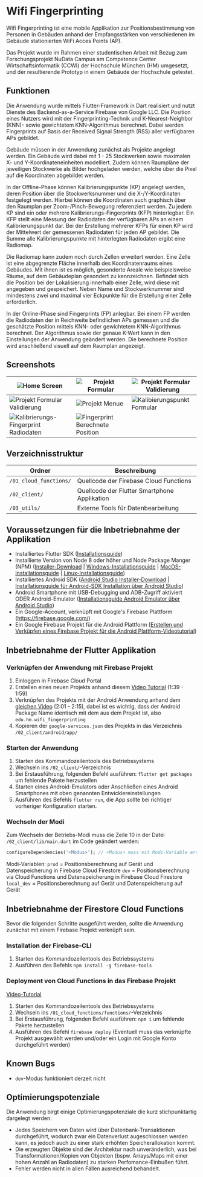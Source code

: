 # Wifi Fingerprinting

Wifi Fingerprinting ist eine mobile Applikation zur Positionsbestimmung von Personen in Gebäuden anhand der Empfangsstärken von verschiedenen im Gebäude stationierten WiFi Acces Points (AP). 

Das Projekt wurde im Rahmen einer studentischen Arbeit mit Bezug zum Forschungsprojekt NuData Campus am Competence Center Wirtschaftsinformatik (CCWI) der Hochschule München (HM) umgesetzt, und der resultierende Prototyp in einem Gebäude der Hochschule getestet.


## Funktionen

Die Anwendung wurde mittels Flutter-Framework in Dart realisiert und nutzt Dienste des Backend-as-a-Service Firebase von Google LLC. Die Position eines Nutzers wird mit der Fingerprinting-Technik und K-Nearest-Neighbor (KNN)- sowie gewichtetem KNN-Algorithmus berechnet. Dabei werden Fingerprints auf Basis der Received Signal Strength (RSS) aller verfügbaren APs gebildet.

Gebäude müssen in der Anwendung zunächst als Projekte angelegt werden. Ein Gebäude wird dabei mit 1 - 25 Stockwerken sowie maximalen X- und Y-Koordinateneinheiten modelliert. Zudem können Raumpläne der jeweiligen Stockwerke als Bilder hochgeladen werden, welche über die Pixel auf die Koordinaten abgebildet werden.

In der Offline-Phase können Kalibrierungspunkte (KP) angelegt werden, deren Position über die Stockwerksnummer und die X-/Y-Koordinaten festgelegt werden. Hierbei können die Koordinaten auch graphisch über den Raumplan per Zoom-/Pinch-Bewegung referenziert werden. Zu jedem KP sind ein oder mehrere Kalibrierungs-Fingerprints (KFP) hinterlegbar. Ein KFP stellt eine Messung der Radiodaten der verfügbaren APs an einem Kalibrierungspunkt dar. Bei der Erstellung mehrerer KFPs für einen KP wird der Mittelwert der gemessenen Radiodaten für jeden AP gebildet. Die Summe alle Kalibrierungspunkte mit hinterlegten Radiodaten ergibt eine Radiomap.

Die Radiomap kann zudem noch durch Zellen erweitert werden. Eine Zelle ist eine abgegrenzte Fläche innerhalb des Koordinatenraums eines Gebäudes. Mit ihnen ist es möglich, gesonderte Areale wie beispielsweise Räume, auf dem Gebäudeplan gesondert zu kennzeichnen. Befindet sich die Position bei der Lokalisierung innerhalb einer Zelle, wird diese mit angegeben und gespeichert. Neben Name und Stockwerknummer sind mindestens zwei und maximal vier Eckpunkte für die Erstellung einer Zelle erforderlich.

In der Online-Phase sind Fingerprints (FP) anlegbar. Bei einem FP werden die Radiodaten der in Reichweite befindlichen APs gemessen und die geschätzte Position mittels KNN- oder gewichtetem KNN-Algorithmus berechnet. Der Algorithmus sowie der genaue K-Wert kann in den Einstellungen der Anwendung geändert werden. Die berechnete Position wird anschließend visuell auf dem Raumplan angezeigt.

## Screenshots

| ![Home Screen](04_screenshots/00_Home_Screen.png "Home Screen") | ![Projekt Formular](04_screenshots/01_Project_Form.png "Projekt Formular") | ![Projekt Formular Validierung](04_screenshots/02_Project_Form_Validation.png "Projekt Formular Validierung") |
| - | - | - |
| ![Projekt Formular Validierung](04_screenshots/02_Project_Form_Validation.png "Projekt Formular Validierung") | ![Projekt Menue](04_screenshots/03_Project_Menu.png "Projekt Menue") | ![Kalibierungspunkt Formular](04_screenshots/04_CalibrationPoint_Form.png "Kalibierungspunkt Formular") |
| ![Kalibrierungs-Fingerprint Radiodaten](04_screenshots/05_CalibrationFingerprint_Radio_Data.png "Kalibrierungs-Fingerprint Radiodaten") | ![Fingerprint Berechnete Position](04_screenshots/06_Estimated_Position.png "Fingerprint Berechnete Position") |

## Verzeichnisstruktur

|Ordner   | Beschreibung  |
| ------------ | ------------ |
| `/01_cloud_functions/`  |  Quellcode der Firebase Cloud Functions |
| `/02_client/`  |  Quellcode der Flutter Smartphone Applikation |
| `/03_utils/`  |  Externe Tools für Datenbearbeitung |


## Voraussetzungen für die Inbetriebnahme der Applikation
- Installiertes Flutter SDK ([Installationsguide](https://flutter.dev/docs/get-started/install "Installationsguide"))
- Installierte Version von Node 8 oder höher und Node Package Manger (NPM) ([Installer-Download](https://nodejs.org/de/download/ "Installer-Download") | [Windows-Installationsguide](https://docs.microsoft.com/en-us/windows/nodejs/setup-on-windows "Windows-Installationsguide") | [MacOS-Installationsguide](https://www.fosstechnix.com/install-node-js-on-mac/ "MacOS-Installationsguide") | [Linux-Installationsguide](https://ostechnix.com/install-node-js-linux/ "Linux-Installationsguide"))
- Installiertes Android SDK ([Android Studio Installer-Download](https://developer.android.com/studio#downloads "Android Studio Installer-Download") | [Installationsguide für Android-SDK Installation über Android Studio](https://developer.android.com/studio/intro/update#sdk-manager "Installationsguide für Android-SDK Installation über Android Studio"))
- Android Smartphone mit USB-Debugging und ADB-Zugriff aktiviert ODER Android-Emulator ([Installationsguide Android Emulator über Android Studio](https://developer.android.com/studio/run/managing-avds "Installationsguide Android Emulator über Android Studio"))
- Ein Google-Account, verknüpft mit Google's Firebase Plattform (https://firebase.google.com/)
- Ein Google Firebase Projekt für die Android Plattform ([Erstellen und Verküpfen eines Firebase Projekt für die Android Plattform-Videotutorial](https://www.youtube.com/watch?v=DqJ_KjFzL9I#t=01m39s "Erstellen und Verküpfen eines Firebase Projekt für die Android Plattform-Videotutorial"))


## Inbetriebnahme der Flutter Applikation
### Verknüpfen der Anwendung mit Firebase Projekt
1. Einloggen in Firebase Cloud Portal
2. Erstellen eines neuen Projekts anhand diesem [Video Tutorial](https://www.youtube.com/watch?v=DqJ_KjFzL9I#t=01m39s "Video Tutorial") (1:39 - 1:59)
3. Verknüpfen des Projekts mit der Android Anwendung anhand dem [gleichen Video](https://www.youtube.com/watch?v=DqJ_KjFzL9I#t=02m00s "gleichen Video") (2:01 - 2:15), dabei ist es wichtig, dass der Android Package Name identisch mit dem aus dem Projekt ist, also `edu.hm.wifi_fingerprinting`
4. Kopieren der `google-services.json` des Projekts in das Verzeichnis `/02_client/android/app/`



### Starten der Anwendung
1. Starten des Kommandozeilentools  des Betriebssystems
2. Wechseln ins `/02_client/`-Verzeichnis
3. Bei Erstausführung, folgenden Befehl ausführen: `flutter get packages` um fehlende Pakete herzustellen
4. Starten eines Android-Emulators oder Anschließen eines Android Smartphones mit oben genannten Entwicklereinstellungen
5. Ausführen des Befehls `flutter run`, die App sollte bei richtiger vorheriger Konfiguration starten.



### Wechseln der Modi
Zum Wechseln der Betriebs-Modi muss die Zeile 10 in der Datei `/02_client/lib/main.dart` im Code geändert werden:
```dart
configureDependencies('<Modus>'); // <Modus> muss mit Modi-Variable ersetzt werden
```
Modi-Variablen:
`prod` = Positionsberechnung auf Gerät und Datenspeicherung in Firebase Cloud Firestore
`dev` = Positionsberechnung via Cloud Functions und Datenspeicherung in Firebase Cloud Firestore
`local_dev` = Positionsberechnung auf Gerät und Datenspeicherung auf Gerät


## Inbetriebnahme der Firestore Cloud Functions
Bevor die folgenden Schritte ausgeführt werden, sollte die Anwendung zunächst mit einem Firebase Projekt verknüpft sein.

### Installation der Firebase-CLI
1. Starten des Kommandozeilentools  des Betriebssystems
2. Ausführen des Befehls `npm install -g firebase-tools`

### Deployment von Cloud Functions in das Firebase Projekt
[Video-Tutorial](https://www.youtube.com/watch?v=DYfP-UIKxH0#t=07m55s "Video-Tutorial")

1. Starten des Kommandozeilentools des Betriebssystems
2. Wechseln ins `/01_cloud_functions/functions/`-Verzeichnis
3. Bei Erstausführung, folgenden Befehl ausführen: `npm i` um fehlende Pakete herzustellen
4. Ausführen des Befehl `firebase deploy` (Eventuell muss das verknüpfte Projekt ausgewählt werden und/oder ein Login mit Google Konto durchgeführt werden)

## Known Bugs
- `dev`-Modus funktioniert derzeit nicht

## Optimierungspotenziale

Die Anwendung birgt einige Optimierungspotenziale die kurz stichpunktartig dargelegt werden:
- Jedes Speichern von Daten wird über Datenbank-Transaktionen durchgeführt, wodurch zwar ein Datenverlust augeschlossen werden kann, es jedoch auch zu einer stark erhöhten Speicherallokation kommt.
- Die erzeugten Objekte sind der Architektur nach unveränderlich, was bei Transformationen/Kopien von Objekten (bspw. Arrays/Maps mit einer hohen Anzahl an Radiodaten) zu starken Perfomance-Einbußen führt.
- Fehler werden nicht in allen Fällen ausreichend behandelt.